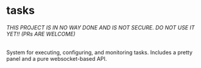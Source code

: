 # tasks
###### THIS PROJECT IS IN NO WAY DONE AND IS NOT SECURE. DO NOT USE IT YET!! (PRs ARE WELCOME)
System for executing, configuring, and monitoring tasks. Includes a pretty panel and a pure websocket-based API.